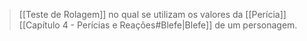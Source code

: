 > [[Teste de Rolagem]] no qual se utilizam os valores da [[Perícia]] [[Capítulo 4 - Perícias e Reações#Blefe|Blefe]] de um personagem.